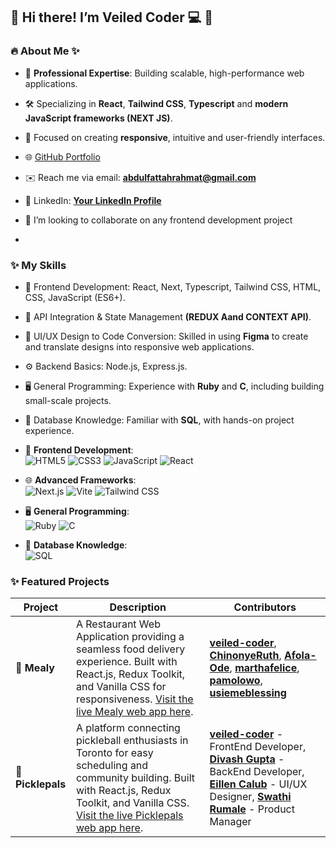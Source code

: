 ## 👋 Hi there! I’m Veiled Coder 💻 👋

### 🔥 **About Me** ✨ 
- 💼 **Professional Expertise**: Building scalable, high-performance web applications.  
- 🛠️ Specializing in **React**, **Tailwind CSS**, **Typescript** and **modern JavaScript frameworks (NEXT JS)**.  
- 🎯 Focused on creating **responsive**, intuitive and user-friendly interfaces.
- 🌐 [GitHub Portfolio](https://github.com/veiled-coder2)  
- ✉️ Reach me via email: **[abdulfattahrahmat@gmail.com](mailto:youremail@example.com)**  
- 💼 LinkedIn: **[Your LinkedIn Profile](https://www.linkedin.com/in/rahmat-abdulfattah-2322531ab/)**  

- 👯 I’m looking to collaborate on any frontend development project
- 
### ✨ **My Skills**  
- 🚀 Frontend Development: React, Next, Typescript, Tailwind CSS, HTML, CSS, JavaScript (ES6+).  
- 🔗 API Integration & State Management **(REDUX Aand CONTEXT API)**.  
- 🎨 UI/UX Design to Code Conversion: Skilled in using **Figma** to create and translate designs into responsive web applications.  
- ⚙️ Backend Basics: Node.js, Express.js.  
- 🖥️ General Programming: Experience with **Ruby** and **C**, including building small-scale projects.  
- 💾 Database Knowledge: Familiar with **SQL**, with hands-on project experience.
  
- 🚀 **Frontend Development**:  
  ![HTML5](https://img.shields.io/badge/HTML5-E34F26?style=flat&logo=html5&logoColor=white)   ![CSS3](https://img.shields.io/badge/CSS3-1572B6?style=flat&logo=css3&logoColor=white)    ![JavaScript](https://img.shields.io/badge/JavaScript-F7DF1E?style=flat&logo=javascript&logoColor=black)    ![React](https://img.shields.io/badge/React-61DAFB?style=flat&logo=react&logoColor=black)  
 
 - 🌐 **Advanced Frameworks**:  
  ![Next.js](https://img.shields.io/badge/Next.js-000000?style=flat&logo=nextdotjs&logoColor=white)  ![Vite](https://img.shields.io/badge/Vite-646CFF?style=flat&logo=vite&logoColor=white)    ![Tailwind CSS](https://img.shields.io/badge/Tailwind_CSS-38B2AC?style=flat&logo=tailwind-css&logoColor=white)  

- 🖥️ **General Programming**:  
  ![Ruby](https://img.shields.io/badge/Ruby-CC342D?style=flat&logo=ruby&logoColor=white)    ![C](https://img.shields.io/badge/C-A8B9CC?style=flat&logo=c&logoColor=white)  

- 💾 **Database Knowledge**:  
  ![SQL](https://img.shields.io/badge/SQL-003B57?style=flat&logo=database&logoColor=white)

### ✨ **Featured Projects**

| Project | Description | Contributors |
| ------- | ----------- | ------------ |
| 🍔 **Mealy** | A Restaurant Web Application providing a seamless food delivery experience. Built with React.js, Redux Toolkit, and Vanilla CSS for responsiveness. [Visit the live Mealy web app here](https://www.mealywebsite.com). | **[veiled-coder](https://github.com/veiled-coder)**, **[ChinonyeRuth](https://github.com/ChinonyeRuth)**, **[Afola-Ode](https://github.com/Afola-Ode)**, **[marthafelice](https://github.com/marthafelice)**, **[pamolowo](https://github.com/pamolowo)**, **[usiemeblessing](https://github.com/usiemeblessing)** |
| 🏓 **Picklepals** | A platform connecting pickleball enthusiasts in Toronto for easy scheduling and community building. Built with React.js, Redux Toolkit, and Vanilla CSS. [Visit the live Picklepals web app here](https://www.picklepalswebsite.com). | **[veiled-coder](https://github.com/veiled-coder2)** - FrontEnd Developer, **[Divash Gupta](https://github.com/Divxsh)** - BackEnd Developer, **[Eillen Calub](https://www.linkedin.com/in/eileen-calub/)** - UI/UX Designer, **[Swathi Rumale](https://www.linkedin.com/in/swathi-rumale-542174b6/)** - Product Manager |




